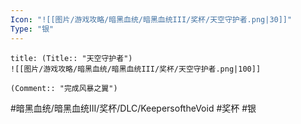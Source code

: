 ```yaml
---
Icon: "![[图片/游戏攻略/暗黑血统/暗黑血统III/奖杯/天空守护者.png|30]]"
Type: "银"
---
```

```ad-common-silver-trophy
title: (Title:: "天空守护者")
![[图片/游戏攻略/暗黑血统/暗黑血统III/奖杯/天空守护者.png|100]]

(Comment:: "完成风暴之翼")
```

#暗黑血统/暗黑血统III/奖杯/DLC/KeepersoftheVoid #奖杯 #银
